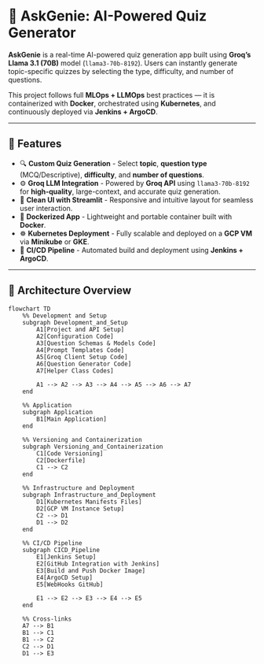 # 📘 AskGenie: AI-Powered Quiz Generator

**AskGenie** is a real-time AI-powered quiz generation app built using **Groq’s Llama 3.1 (70B)** model (`llama3-70b-8192`). Users can instantly generate topic-specific quizzes by selecting the type, difficulty, and number of questions.

This project follows full **MLOps + LLMOps** best practices — it is containerized with **Docker**, orchestrated using **Kubernetes**, and continuously deployed via **Jenkins + ArgoCD**.

---

## 📌 Features

- 🔍 **Custom Quiz Generation** - Select **topic**, **question type** (MCQ/Descriptive), **difficulty**, and **number of questions**.
- ⚙️ **Groq LLM Integration** - Powered by **Groq API** using `llama3-70b-8192` for **high-quality**, large-context, and accurate quiz generation.
- 🎯 **Clean UI with Streamlit** - Responsive and intuitive layout for seamless user interaction.
- 🐳 **Dockerized App** - Lightweight and portable container built with **Docker**.
- ☸️ **Kubernetes Deployment** - Fully scalable and deployed on a **GCP VM** via **Minikube** or **GKE**.
- 🚀 **CI/CD Pipeline** - Automated build and deployment using **Jenkins + ArgoCD**.

---

## 🧱 Architecture Overview

```mermaid
flowchart TD
    %% Development and Setup
    subgraph Development_and_Setup
        A1[Project and API Setup]
        A2[Configuration Code]
        A3[Question Schemas & Models Code]
        A4[Prompt Templates Code]
        A5[Groq Client Setup Code]
        A6[Question Generator Code]
        A7[Helper Class Codes]

        A1 --> A2 --> A3 --> A4 --> A5 --> A6 --> A7
    end

    %% Application
    subgraph Application
        B1[Main Application]
    end

    %% Versioning and Containerization
    subgraph Versioning_and_Containerization
        C1[Code Versioning]
        C2[Dockerfile]
        C1 --> C2
    end

    %% Infrastructure and Deployment
    subgraph Infrastructure_and_Deployment
        D1[Kubernetes Manifests Files]
        D2[GCP VM Instance Setup]
        C2 --> D1
        D1 --> D2
    end

    %% CI/CD Pipeline
    subgraph CICD_Pipeline
        E1[Jenkins Setup]
        E2[GitHub Integration with Jenkins]
        E3[Build and Push Docker Image]
        E4[ArgoCD Setup]
        E5[WebHooks GitHub]

        E1 --> E2 --> E3 --> E4 --> E5
    end

    %% Cross-links
    A7 --> B1
    B1 --> C1
    B1 --> C2
    C2 --> D1
    D1 --> E3

```
